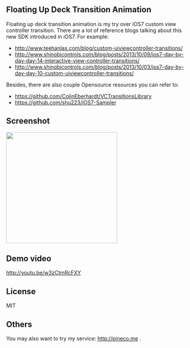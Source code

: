 ## Floating Up Deck Transition Animation

Floating up deck transition animation is my try over iOS7 custom view controller transition. There are a lot of reference blogs talking about this new SDK introduced in iOS7. For example:

- http://www.teehanlax.com/blog/custom-uiviewcontroller-transitions/
- http://www.shinobicontrols.com/blog/posts/2013/10/09/ios7-day-by-day-day-14-interactive-view-controller-transitions/
- http://www.shinobicontrols.com/blog/posts/2013/10/03/ios7-day-by-day-day-10-custom-uiviewcontroller-transitions/

Besides, there are also couple Opensource resources you can refer to:

- https://github.com/ColinEberhardt/VCTransitionsLibrary
- https://github.com/shu223/iOS7-Sampler

## Screenshot
<img src="http://f.cl.ly/items/1G1Q2q1n0O2b1L3C2b3U/Screen%20Shot%202014-01-09%20at%2012.56.26%20PM.png" width="300"/>

## Demo video
http://youtu.be/w3zCtmRcFXY

## License
MIT

## Others
You may also want to try my service: http://pineco.me . 

